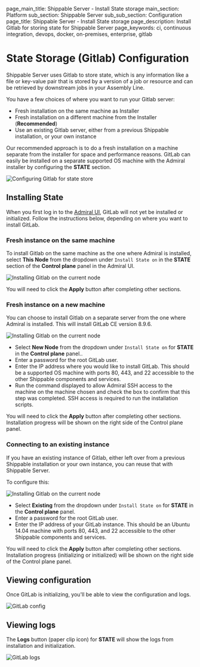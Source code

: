 page_main_title: Shippable Server - Install State storage
main_section: Platform
sub_section: Shippable Server
sub_sub_section: Configuration
page_title: Shippable Server - Install State storage
page_description: Install Gitlab for storing state for Shippable Server
page_keywords: ci, continuous integration, devops, docker, on-premises, enterprise, gitlab

# State Storage (Gitlab) Configuration

Shippable Server uses Gitlab to store state, which is any information like a file or key-value pair that is stored by a version of a job or resource and can be retrieved by downstream jobs in your Assembly Line.

You have a few choices of where you want to run your Gitlab server:

* Fresh installation on the same machine as Installer
* Fresh installation on a different machine from the Installer (**Recommended**)
* Use an existing Gitlab server, either from a previous Shippable installation, or your own instance

Our recommended approach is to do a fresh installation on a machine separate from the installer for space and performance reasons. GitLab can easily be installed on a separate supported OS machine with the Admiral installer by configuring the **STATE** section.

<img src="/images/platform/server/admiral-gitlab-config.png" alt="Configuring Gitlab for state store">


## Installing State

When you first log in to the [Admiral UI](/platform/server/install/#the-admiral-ui), GitLab will not yet be installed or initialized. Follow the instructions below, depending on where you want to install GitLab.


### Fresh instance on the same machine

To install Gitlab on the same machine as the one where Admiral is installed, select  **This Node** from the dropdown under `Install State on` in the **STATE** section of the **Control plane** panel in the Admiral UI.

<img src="/images/platform/server/gitlab-this-node.png" alt="Installing Gitlab on the current node">

You will need to click the **Apply** button after completing other sections.

### Fresh instance on a new machine

You can choose to install Gitlab on a separate server from the one where Admiral is installed. This will install GitLab CE version 8.9.6.

<img src="/images/platform/server/gitlab-new-node.png" alt="Installing Gitlab on the current node">

- Select **New Node** from the dropdown under `Install State on` for **STATE** in the **Control plane** panel..
- Enter a password for the root GitLab user.
- Enter the IP address where you would like to install GitLab.  This should be a supported OS machine with ports 80, 443, and 22 accessible to the other Shippable components and services.
- Run the command displayed to allow Admiral SSH access to the machine on the machine chosen and check the box to confirm that this step was completed.  SSH access is required to run the installation scripts.

You will need to click the **Apply** button after completing other sections. Installation progress will be shown on the right side of the Control plane panel.

### Connecting to an existing instance

If you have an existing instance of Gitlab, either left over from a previous Shippable installation or your own instance, you can reuse that with Shippable Server.

To configure this:

<img src="/images/platform/server/gitlab-existing.png" alt="Installing Gitlab on the current node">

- Select **Existing** from the dropdown under `Install State on` for **STATE** in the **Control plane** panel.
- Enter a password for the root GitLab user.
- Enter the IP address of your GitLab instance.  This should be an Ubuntu 14.04 machine with ports 80, 443, and 22 accessible to the other Shippable components and services.

You will need to click the **Apply** button after completing other sections. Installation progress (initializing or initialized) will be shown on the right side of the Control plane panel.

## Viewing configuration

Once GitLab is initializing, you'll be able to view the configuration and logs.

<img src="/images/platform/admiral/admiral-gitlab-config.png" alt="GitLab config">

## Viewing logs

The **Logs** button (paper clip icon) for **STATE** will show the logs from installation and initialization.

<img src="/images/platform/admiral/admiral-gitlab-logs.png" alt="GitLab logs">
